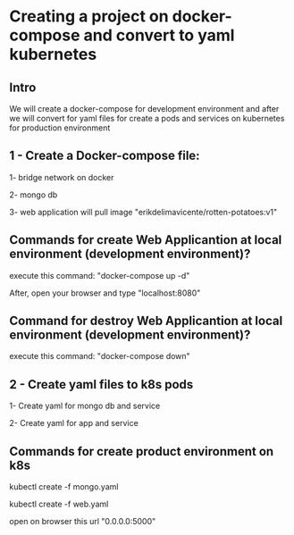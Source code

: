 # Creating a project on docker-compose and convert to yaml kubernetes
<h2>Intro</h2>
<p>We will create a docker-compose for development environment and after we will convert for yaml files for create a pods and services on kubernetes for production environment</p>

<h2>1 - Create a Docker-compose file:</h2> 
<p>1- bridge network on docker</p>
<p>2- mongo db</p>
<p>3- web application will pull image "erikdelimavicente/rotten-potatoes:v1"</p>

<h2>Commands for create Web Applicantion at local environment (development environment)?</h2>
<p>execute this command: "docker-compose up -d"
<p>After, open your browser and type "localhost:8080"</p>

<h2>Command for destroy Web Applicantion at local environment (development environment)?</h2>
<p>execute this command: "docker-compose down"</p>

<h2>2 - Create yaml files to k8s pods</h2>
<p>1- Create yaml for mongo db and service</p>
<p>2- Create yaml for app and service</p>

<h2>Commands for create product environment on k8s</h2>
<p>kubectl create -f mongo.yaml</p>
<p>kubectl create -f web.yaml</p>
<p>open on browser this url "0.0.0.0:5000"</p>
